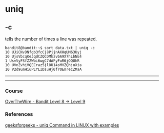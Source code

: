 # uniq 

## -c
tells the number of times a line was repeated. 
```
bandit8@bandit:~$ sort data.txt | uniq -c
10 UJiCNvDNfgb3fcCj8PjjnAXHqUM63Uyj
10 UjsVbcqKeJqdCZQCDMkzv6A9X7hLbNE4
1 UsvVyFSfZZWbi6wgC7dAFyFuR6jQQUhR
10 UVnZvhiVQECraz5jl8U14sMVZQhjuXia
10 V2d9umHiuPLYLIDsuHj0frOEmreCZMaA
```


---
---
### Course 
[OverTheWire - Bandit Level 8 → Level 9](https://overthewire.org/wargames/bandit/bandit9.html)

### References  
[geeksforgeeks - uniq Command in LINUX with examples](https://www.geeksforgeeks.org/uniq-command-in-linux-with-examples/)